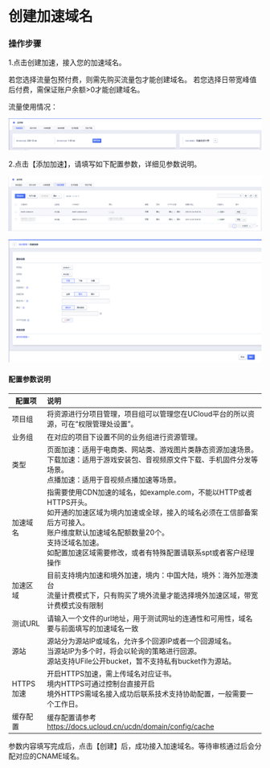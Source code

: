 # 创建加速域名

### 操作步骤

1.点击创建加速，接入您的加速域名。

若您选择流量包预付费，则需先购买流量包才能创建域名。 若您选择日带宽峰值后付费，需保证账户余额>0才能创建域名。

流量使用情况：

![2022-实时监控-预付费流量使用情况](/images/2022-实时监控-预付费流量使用情况.png)

2.点击【添加加速】，请填写如下配置参数，详细见参数说明。

![2022-域名管理-域名列表](/images/2022-域名管理-域名列表.png)

![2022-域名管理-创建加速](/images/2022-域名管理-创建加速.png)


#### 配置参数说明

| 配置项    | 说明                                                         |
| --------- | :----------------------------------------------------------- |
| 项目组    | 将资源进行分项目管理，项目组可以管理您在UCloud平台的所以资源，可在“权限管理处设置”。 |
| 业务组    | 在对应的项目下设置不同的业务组进行资源管理。                 |
| 类型      | 页面加速：适用于电商类、网站类、游戏图片类静态资源加速场景。 <br> 下载加速：适用于游戏安装包、音视频原文件下载、手机固件分发等场景。<br/> 点播加速：适用于音视频点播加速等场景。 |
| 加速域名  | 指需要使用CDN加速的域名，如example.com，不能以HTTP或者HTTPS开头。<br/> 如开通的加速区域为境内加速或全球，接入的域名必须在工信部备案后方可接入。<br/> 账户维度默认加速域名配额数量20个。<br /> 支持泛域名加速。 <br />如配置加速区域需要修改，或者有特殊配置请联系spt或者客户经理操作|
| 加速区域  | 目前支持境内加速和境外加速，境内：中国大陆，境外：海外加港澳台  <br/>流量计费模式下，只有购买了境外流量才能选择境外加速区域，带宽计费模式没有限制 |
| 测试URL   | 请输入一个文件的url地址，用于测试网址的连通性和可用性，域名要与前面填写的加速域名一致 |
| 源站      | 源站分为源站IP或域名，允许多个回源IP或者一个回源域名。<br/>当源站IP为多个时，将会以轮询的策略进行回源。<br/> 源站支持UFile公开bucket，暂不支持私有bucket作为源站。 |
| HTTPS加速 | 开启HTTPS加速，需上传域名对应证书。<br/>境内HTTPS可通过控制台直接开启<br/>境外HTTPS需域名接入成功后联系技术支持协助配置，一般需要一个工作日。 |
| 缓存配置  | 缓存配置请参考 https://docs.ucloud.cn/ucdn/domain/config/cache  |

参数内容填写完成后，点击【创建】后，成功接入加速域名。等待审核通过后会分配对应的CNAME域名。
